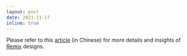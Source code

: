 ```yaml
---
layout: post
date: 2021-11-17
inline: true
---
```


Please refer to this [article](https://www.msra.cn/zh-cn/news/features/mobicom-2021-remix) (in Chinese) for more details and insights of [Remix](https://dl.acm.org/doi/abs/10.1145/3447993.3483274) designs.